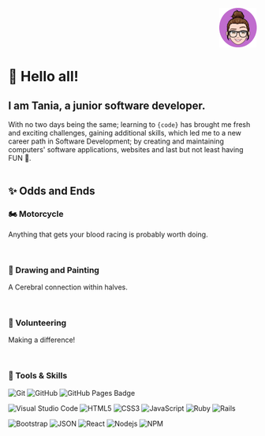 
<p align="right">
<img src="./images/tRosa.png" width=15%>
</p>

# 👋 Hello all! 

## I am Tania, a junior software developer.

With no two days being the same; learning to `{code}` has brought me fresh and exciting challenges, gaining additional skills, which led me to a new career path in Software Development; by creating and maintaining computers' software applications, websites and last but not least having FUN 🎉. 
<br />
<br />

## ✨ Odds and Ends

### 🏍️ Motorcycle
<p> Anything that gets your blood racing is probably worth doing.</p>
<br />

### 🎨 Drawing and Painting
<p> A Cerebral connection within halves. </p>
<br />


### 🌱 Volunteering
<p> Making a difference!</p>
<br />


### 🔧 Tools & Skills
![Git](https://img.shields.io/badge/-Git-000000?style=flat&logo=git&logoColor=F05032&labelColor=ffffff)
![GitHub](https://img.shields.io/badge/-GitHub-000000?style=flat&logo=github&logoColor=000000&labelColor=ffffff)
![GitHub Pages Badge](https://img.shields.io/badge/GitHub%20Pages-222?logo=githubpages&logoColor=fff&style=flat-square,https://pinkish-warrior.github.io/webpage/)

![Visual Studio Code](https://img.shields.io/badge/-VSCode-000000?style=flat&logo=visual-studio-code&labelColor=007ACC)
![HTML5](https://img.shields.io/badge/-HTML5-000000?style=flat&logo=html5&logoColor=ffffff&labelColor=E34F26)
![CSS3](https://img.shields.io/badge/-CSS3-000000?style=flat&logo=css3&logoColor=ffffff&labelColor=1572B6) 
![JavaScript](https://img.shields.io/badge/-JavaScript-000000?style=flat&logo=javascript)
![Ruby](https://img.shields.io/badge/-Ruby-000000?style=flat&logo=ruby&labelColor=FF0000)
![Rails](https://img.shields.io/badge/-Rails-000000?style=flat&logo=rubyonrails&labelColor=FF0000)

![Bootstrap](https://img.shields.io/badge/-Bootstrap-000000?style=flat&logo=bootstrap&logoColor=ffffff&labelColor=563D7C)
![JSON](https://img.shields.io/badge/-JSON-000000?style=flat&logo=JSON&logoColor=000000&labelColor=ffffff)
![React](https://img.shields.io/badge/-React-000000?style=flat&logo=react)
![Nodejs](https://img.shields.io/badge/-Nodejs-000000?style=flat&logo=Node.js)
![NPM](https://img.shields.io/badge/-npm-000000?style=flat&logo=npm&labelColor=ffffff)

